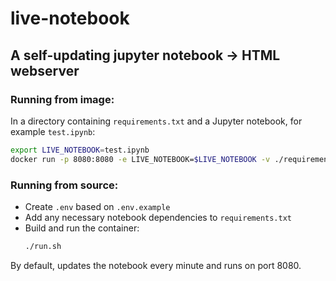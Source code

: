 # live-notebook
## A self-updating jupyter notebook -> HTML webserver

### Running from image:

In a directory containing `requirements.txt` and a Jupyter notebook, for example `test.ipynb`:
```sh
export LIVE_NOTEBOOK=test.ipynb
docker run -p 8080:8080 -e LIVE_NOTEBOOK=$LIVE_NOTEBOOK -v ./requirements.txt:/app/requirements.txt -v ./$LIVE_NOTEBOOK:/app/$LIVE_NOTEBOOK.ipynb -d sahilng/live-notebook
```

### Running from source:
- Create `.env` based on `.env.example`
- Add any necessary notebook dependencies to `requirements.txt`
- Build and run the container:
    ```sh
    ./run.sh
    ```

By default, updates the notebook every minute and runs on port 8080.
